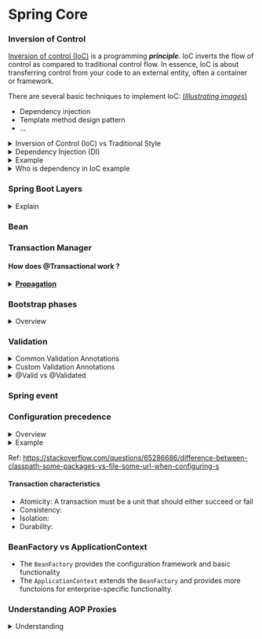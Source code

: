 # Spring Core
### Inversion of Control
[Inversion of control (IoC)](https://en.wikipedia.org/wiki/Inversion_of_control) is a programming _**principle**_. IoC inverts the flow of control as compared to traditional control flow. In essence, IoC is about transferring control from your code to an external entity, often a container or framework.

There are several basic techniques to implement IoC: [(_Illustrating images_)](https://www.tutorialsteacher.com/Content/images/ioc/ioc-patterns.png)
+ Dependency injection
+ Template method design pattern
+ ...

<details>
  <summary>Inversion of Control (IoC) vs Traditional Style</summary>
  </br>
  + In the traditional style of programming, a class typically creates its own dependencies. This leads to tightly coupled components and makes testing and maintenance difficult.

  + In the IoC style, dependencies are injected into a class, promoting loose coupling and better testability.

</details>

<details>
  <summary>Dependency Injection (DI)</summary>
  </br>

  DI is a specific technique for achieving IoC. It involves providing dependencies to an object rather than creating them within the object itself. It's a common and popular implementation of the IoC principle.   

</details>

<details>
  <summary>Example</summary>
  </br>
  
  Imagine a car. In a traditional approach, the car would create its own engine. But with IoC, the car doesn't create the engine; it's provided by an external entity (like a car factory). The car simply uses the engine when needed.

_Tranditional Approach_
  ```
  public class Car {
      private Engine engine;
  
      public Car() {
          engine = new Engine();
      }
  
      public void start() {
          engine.start();
      }
  }
  ```
_IoC Approach with Dependency Injection_
  ``` 
  public class Car {
      private Engine engine;
  
      public Car() {
          engine = new Engine();
      }
  
      public void start() {
          engine.start();
      }
  }
  ```
</details>

<details>
  <summary>Who is dependency in IoC example</summary>
  </br>
  
```
public class Car {
    private Engine engine;

    public Car(Engine engine) {
        this.engine = engine;
    }
}
```

Consider a `Car` class. It depends on an `Engine` to function. Therefore, the `Engine` is a dependency of the `Car`.

+ The Car class is the dependent class.
+ The Engine class is the dependency.

The key point in IoC is that the `Car` doesn't create the `Engine` itself; it's provided (_injected_) from an external source.

</details>

### Spring Boot Layers
<details>
  <summary>Explain</summary>
  </br>
  
  1. Presentation Layer – Authentication & Json Translation
  2. Business Layer – Business Logic, Validation & Authorization
  3. Persistence Layer – Storage Logic
  4. Database Layer – Actual Database

</details>

### Bean
### Transaction Manager
#### How does @Transactional work ?
<details>
<summary><b><u>Propagation</u></b></summary>

+ REQUIRED: The REQUIRED propagation is default mode.
+ SUPPORTS: If a transaction exists, then the existing transaction will be used. If there isn't a transaction, it is executed non-transactional.
+ MANDATORY: If there is an active transaction, then it will be used. If there isn't an active transaction, then Spring throws an IllegalTransactionStateException exception.
+ NEVER: Spring throws an exception if there's an active transaction.

**Note**: `@Transactional` will have no effect if used to annotate private, protected, default methods. The proxy generator will ignore them.
</details>


### Bootstrap phases
<details>
<summary>Overview</summary>

![](images/bootstrap.png)

</details>

### Validation

<details>
  <summary>Common Validation Annotations</summary>
  </br>

  + `@NotNull`: Ensures that the annotated field is not null.
  + `@NotEmpty`: Ensures that the annotated collection, map, or array is not empty.
  + `@NotBlank`: Ensures that the annotated string is not null and the trimmed length is greater than zero.
  + `@Size:`: Validates that the annotated element’s size is within the specified boundaries.
  + `@Min:`: Ensures that the annotated element is a number and its value is greater than or equal to the specified minimum.
  + `@Max:`: Ensures that the annotated element is a number and its value is less than or equal to the specified maximum.
  + `@Pattern:`: Ensures that the annotated string matches the specified regular expression.
  + `@Email:`: Validates that the annotated string is a valid email address.
  + `@Past:`: Ensures that the annotated date is in the past.
  + `@Future:`: Ensures that the annotated date is in the future.
</details>
<details>
  <summary>Custom Validation Annotations</summary>
  </br>

  ```
  @Documented
  @Target(ElementType.FIELD)
  @Retention(RetentionPolicy.RUNTIME)
  @Constraint(validatedBy = NumberValidation.class)
  public @interface IsNumber {
  
    String message() default "Invalid number";
    Class<?>[] groups() default {};  // Include this line
    Class<? extends Payload>[] payload() default {};  // Include this line
  }
  ```
  _Besides, the `message` attribute, the custom annotation also must have 2 attributes (`groups`, `payload`)._
  ```
  public class NumberValidation implements ConstraintValidator<IsNumber, String> {

    @Override
    public boolean isValid(String value, ConstraintValidatorContext context) {
      return NumberUtils.isParsable(value);
    }
  }
  ```

  ```
  @Data
  public class GoldRequest {
    @IsNumber
    private String value;
  }
  ```
  ```
  @RestController
  public class GoldController {
  
    @PostMapping("/test")
    public void test(@RequestBody @Valid GoldRequest goldRequest) {
      // do something
    }
  }
  ```
</details>
<details>
  <summary>@Valid vs @Validated</summary>
  </br>

  `@Valid`: Typically used to validate request bodies.
  ```
  public class User {
    @NotNull
    @Size(min = 2, max = 30)
    private String name;

    @NotNull
    @Email
    private String email;

    // Getters and setters
  }
  ```
  ```
  @RestController
  @RequestMapping("/api/users")
  public class UserController {
  
      @PostMapping
      public ResponseEntity<User> createUser(@RequestBody @Valid User user) {
          // Business logic to create a user
          return ResponseEntity.ok(user);
      }
  }
  ```

  `@Validated`: Often used to validation difference groups based on business.
  ```
  public class User {
    @NotNull(groups = BasicInfo.class)
    @Size(min = 2, max = 30, groups = BasicInfo.class)
    private String name;

    @NotNull(groups = BasicInfo.class)
    @Email(groups = BasicInfo.class)
    private String email;

    @NotNull(groups = AdvancedInfo.class)
    @Min(value = 18, groups = AdvancedInfo.class)
    private Integer age;

    // Getters and setters
  }
  ```
  ```
  @Service
  @Validated
  public class UserService {
  
      public User createUser(@Validated(BasicInfo.class) User user) {
          // Business logic to create a user
          return user;
      }
  
      public User updateUser(@Validated(AdvancedInfo.class) User user) {
          // Business logic to update a user
          return user;
      }
  }
  ```
In this example, the @Validated annotation is used to validate the User object with specific validation groups (BasicInfo and AdvancedInfo).
</details>

### Spring event

### Configuration precedence
<details>
<summary>Overview</summary>

![](images/configuration_priority.png)

</details>
<details>
<summary>Example</summary>

+ <b>{specific-location}(s)</b>/<b>{application-name}-{profiles}(s).properties</b>
+ {specific-location}(s)/{application-name}-{profiles}(s).yml
+ {specific-location}(s)/{application-name}-{profiles}(s).yaml
+ {specific-location}(s)/application-{profiles}(s).properties
+ ...
+ file:./config/{application-name}-{profiles}(s).properties
+ ...
+ file:./config/application-{profiles}(s).properties
+ ...
+ {specific-location}(s)/{application-name}.properties
</details>

Ref: https://stackoverflow.com/questions/65286686/difference-between-classpath-some-packages-vs-file-some-url-when-configuring-s

#### Transaction characteristics

+ Atomicity: A transaction must be a unit that should either succeed or fail
+ Consistency: 
+ Isolation:
+ Durability: 

### BeanFactory vs ApplicationContext

+ The `BeanFactory` provides the configuration framework and basic functionality
+ The `ApplicationContext` extends the `BeanFactory` and provides more functoions for enterprise-specific functionality.
### Understanding AOP Proxies

<details>
<summary>Understanding</summary>

  Let's come up with a sample to clearly understand what a the AOP proxies is
  
  Consider first the scenario have a un-proxied, nothing-special-about-it, straight object reference:
  
  ```
  public class SimplePojo implements Pojo {

     public void foo() {
        // this next method invocation is a direct
        call on the 'this' reference
        this.bar();
     }

     public void bar() {
        // some logic...
     }
  }
  ```
  ```
  public class Main {

     public static void main(String[] args) {

        Pojo pojo = new SimplePojo();

        // this is a direct method call on the 'pojo' reference
        pojo.foo();
     }
  }
  ```
  When the reference (`pojo`) that client code has is a proxy
  ```
  public class Main {

     public static void main(String[] args) {

        ProxyFactory factory = new ProxyFactory(new SimplePojo());
        factory.addInterface(Pojo.class);
        factory.addAdvice(new RetryAdvice());

        Pojo pojo = (Pojo) factory.getProxy();

        // this is a method call on the proxy!
        pojo.foo();
     }
  }
  ```
  
  The key thing to understand here is the `pojo` is a proxy instance, not a Pojo object. So when `pojo` invoke the `foo()` method, the proxy will be able to delegate to all of the interceptors (advice) that are relevant to that particular method call. 
  
  Interceptors may be used to log, do actions before and after the target method (`foo()`).
  
  However, once the call has finally reached the target object, the `SimplePojo` reference in this case, any method calls `this.` such as `this.bar()` or `this.foo()`,  are going to be invoked against the `this` reference, and not the _proxy_. In other word, in this case the `pojo` instance (`SimplePojo`) is being used, not a `pojo` proxy.
  
  Ref: https://docs.spring.io/spring-framework/docs/3.2.x/spring-framework-reference/html/aop.html
  
  Ref: https://jenkov.com/tutorials/java-reflection/dynamic-proxies.html
</details>

